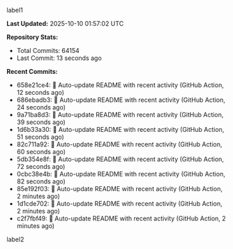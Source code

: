 
label1 
<!-- ACTIVITY_START -->
**Last Updated:** 2025-10-10 01:57:02 UTC

**Repository Stats:**
- Total Commits: 64154
- Last Commit: 13 seconds ago

**Recent Commits:**
- 658e21ce4: 🤖 Auto-update README with recent activity (GitHub Action, 12 seconds ago)
- 686ebadb3: 🤖 Auto-update README with recent activity (GitHub Action, 24 seconds ago)
- 9a71ba8d3: 🤖 Auto-update README with recent activity (GitHub Action, 39 seconds ago)
- 1d6b33a30: 🤖 Auto-update README with recent activity (GitHub Action, 51 seconds ago)
- 82c711a92: 🤖 Auto-update README with recent activity (GitHub Action, 60 seconds ago)
- 5db354e8f: 🤖 Auto-update README with recent activity (GitHub Action, 72 seconds ago)
- 0cbc38e4b: 🤖 Auto-update README with recent activity (GitHub Action, 82 seconds ago)
- 85e192f03: 🤖 Auto-update README with recent activity (GitHub Action, 2 minutes ago)
- 1d1cde702: 🤖 Auto-update README with recent activity (GitHub Action, 2 minutes ago)
- c2f7fbf49: 🤖 Auto-update README with recent activity (GitHub Action, 2 minutes ago)
<!-- ACTIVITY_END -->

label2

